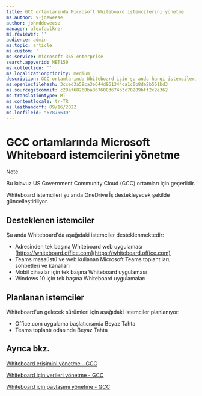 ```yaml
---
title: GCC ortamlarında Microsoft Whiteboard istemcilerini yönetme
ms.author: v-jdeweese
author: johnddeweese
manager: alexfaulkner
ms.reviewer: ''
audience: admin
ms.topic: article
ms.custom: ''
ms.service: microsoft-365-enterprise
search.appverid: MET150
ms.collection: ''
ms.localizationpriority: medium
description: GCC ortamlarında Whiteboard için şu anda hangi istemcilerin desteklendiği hakkında bilgi edinin.
ms.openlocfilehash: 3cced3a58ca3e644d961344ca1c0b8da2b561bd3
ms.sourcegitcommit: c29af68260ba8676083674b3c70209bff2c2e362
ms.translationtype: MT
ms.contentlocale: tr-TR
ms.lasthandoff: 09/16/2022
ms.locfileid: "67876639"
---
```

# <a name="manage-clients-for-microsoft-whiteboard-in-gcc-environments"></a>GCC ortamlarında Microsoft Whiteboard istemcilerini yönetme

> [!NOTE]
> Bu kılavuz US Government Community Cloud (GCC) ortamları için geçerlidir.

Whiteboard istemcileri şu anda OneDrive İş destekleyecek şekilde güncelleştiriliyor.

## <a name="clients-supported"></a>Desteklenen istemciler

Şu anda Whiteboard'da aşağıdaki istemciler desteklenmektedir:

- Adresinden tek başına Whiteboard web uygulaması [https://whiteboard.office.com](https://whiteboard.office.com)
- Teams masaüstü ve web kullanan Microsoft Teams toplantıları, sohbetleri ve kanalları
- Mobil cihazlar için tek başına Whiteboard uygulaması
- Windows 10 için tek başına Whiteboard uygulamaları

## <a name="clients-planned"></a>Planlanan istemciler

Whiteboard'un gelecek sürümleri için aşağıdaki istemciler planlanıyor:

- Office.com uygulama başlatıcısında Beyaz Tahta
- Teams toplantı odasında Beyaz Tahta


## <a name="see-also"></a>Ayrıca bkz.

[Whiteboard erişimini yönetme - GCC](manage-whiteboard-access-gcc.md)

[Whiteboard için verileri yönetme - GCC](manage-data-gcc.md)

[Whiteboard için paylaşımı yönetme - GCC](manage-sharing-gcc.md)

